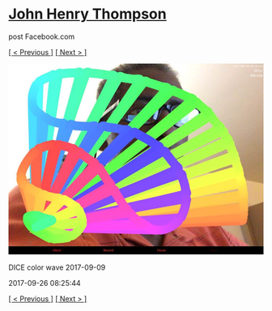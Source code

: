 # [John Henry Thompson](../README.md)
post Facebook.com

[[ < Previous ]](2017-09-26-3.md) [[ Next > ]](2017-09-26-5.md)

[![](../media/2017-09-26/Timeline-Photos-DICE-color-wave-2017-09-09.jpg)](../README.md)

DICE color wave 2017-09-09

2017-09-26 08:25:44

[[ < Previous ]](2017-09-26-3.md) [[ Next > ]](2017-09-26-5.md)